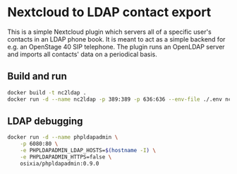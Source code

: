# Nextcloud to LDAP contact export

This is a simple Nextcloud plugin which servers all of a specific user's
contacts in an LDAP phone book.
It is meant to act as a simple backend for e.g. an OpenStage 40 SIP telephone.
The plugin runs an OpenLDAP server and imports all contacts' data on a
periodical basis.

## Build and run

```sh
docker build -t nc2ldap .
docker run -d --name nc2ldap -p 389:389 -p 636:636 --env-file ./.env nc2ldap
```

## LDAP debugging

```sh
docker run -d --name phpldapadmin \
    -p 6080:80 \
    -e PHPLDAPADMIN_LDAP_HOSTS=$(hostname -I) \
    -e PHPLDAPADMIN_HTTPS=false \
    osixia/phpldapadmin:0.9.0
```
